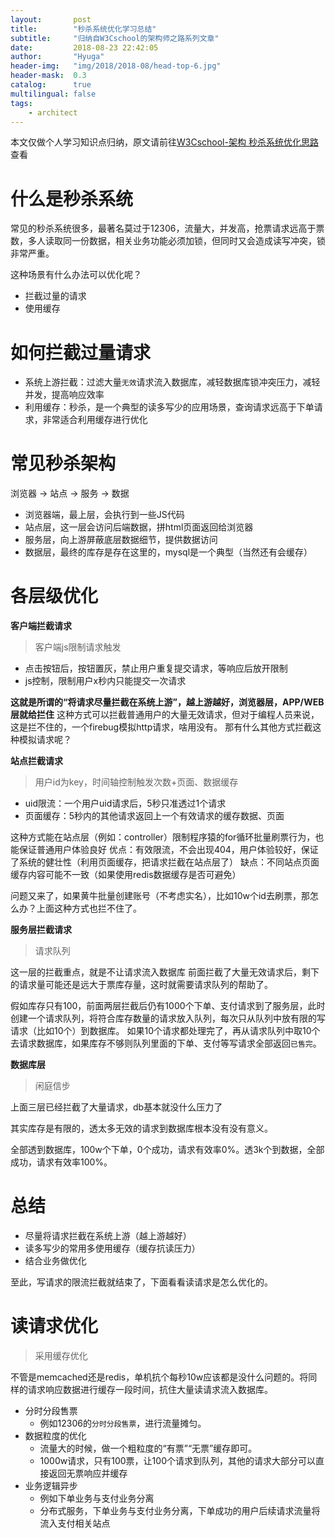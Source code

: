 ```yaml
---
layout:       post
title:        "秒杀系统优化学习总结"
subtitle:     "归纳自W3Cschool的架构师之路系列文章"
date:         2018-08-23 22:42:05
author:       "Hyuga"
header-img:   "img/2018/2018-08/head-top-6.jpg"
header-mask:  0.3
catalog:      true
multilingual: false
tags:
    - architect
---
```


本文仅做个人学习知识点归纳，原文请前往[W3Cschool-架构 秒杀系统优化思路][1]查看

# 什么是秒杀系统
常见的秒杀系统很多，最著名莫过于12306，流量大，并发高，抢票请求远高于票数，多人读取同一份数据，相关业务功能必须加锁，但同时又会造成读写冲突，锁非常严重。

这种场景有什么办法可以优化呢？
- 拦截过量的请求
- 使用缓存

# 如何拦截过量请求
- 系统上游拦截：过滤大量`无效`请求流入数据库，减轻数据库锁冲突压力，减轻并发，提高响应效率
- 利用缓存：秒杀，是一个典型的读多写少的应用场景，查询请求远高于下单请求，非常适合利用缓存进行优化

# 常见秒杀架构
浏览器 -> 站点 -> 服务 -> 数据
- 浏览器端，最上层，会执行到一些JS代码
- 站点层，这一层会访问后端数据，拼html页面返回给浏览器
- 服务层，向上游屏蔽底层数据细节，提供数据访问
- 数据层，最终的库存是存在这里的，mysql是一个典型（当然还有会缓存）

# 各层级优化
**客户端拦截请求**
> 客户端js限制请求触发

- 点击按钮后，按钮置灰，禁止用户重复提交请求，等响应后放开限制
- js控制，限制用户x秒内只能提交一次请求

**这就是所谓的“将请求尽量拦截在系统上游”，越上游越好，浏览器层，APP/WEB层就给拦住**
这种方式可以拦截普通用户的大量无效请求，但对于编程人员来说，这是拦不住的，一个firebug模拟http请求，啥用没有。
那有什么其他方式拦截这种模拟请求呢？

**站点拦截请求**
> 用户id为key，时间轴控制触发次数+页面、数据缓存

- uid限流：一个用户uid请求后，5秒只准透过1个请求
- 页面缓存：5秒内的其他请求返回上一个有效请求的缓存数据、页面

这种方式能在站点层（例如：controller）限制程序猿的for循环批量刷票行为，也能保证普通用户体验良好
优点：有效限流，不会出现404，用户体验较好，保证了系统的健壮性（利用页面缓存，把请求拦截在站点层了）
缺点：不同站点页面缓存内容可能不一致（如果使用redis数据缓存是否可避免）

问题又来了，如果黄牛批量创建账号（不考虑实名），比如10w个id去刷票，那怎么办？上面这种方式也拦不住了。

**服务层拦截请求**
> 请求队列

这一层的拦截重点，就是不让请求流入数据库
前面拦截了大量无效请求后，剩下的请求量可能还是远大于票库存量，这时就需要请求队列的帮助了。

假如库存只有100，前面两层拦截后仍有1000个下单、支付请求到了服务层，此时创建一个请求队列，将符合库存数量的请求放入队列，每次只从队列中放有限的写请求（比如10个）到数据库。
如果10个请求都处理完了，再从请求队列中取10个去请求数据库，如果库存不够则队列里面的下单、支付等写请求全部返回`已售完`。

**数据库层**
> 闲庭信步

上面三层已经拦截了大量请求，db基本就没什么压力了

其实库存是有限的，透太多无效的请求到数据库根本没有没有意义。

全部透到数据库，100w个下单，0个成功，请求有效率0%。透3k个到数据，全部成功，请求有效率100%。

# 总结
- 尽量将请求拦截在系统上游（越上游越好）
- 读多写少的常用多使用缓存（缓存抗读压力）
- 结合业务做优化


至此，写请求的限流拦截就结束了，下面看看读请求是怎么优化的。

# 读请求优化
> 采用缓存优化

不管是memcached还是redis，单机抗个每秒10w应该都是没什么问题的。将同样的请求响应数据进行缓存一段时间，抗住大量读请求流入数据库。
- 分时分段售票
    - 例如12306的`分时分段售票`，进行流量摊匀。
- 数据粒度的优化
    - 流量大的时候，做一个粗粒度的“有票”“无票”缓存即可。
    - 1000w请求，只有100票，让100个请求到队列，其他的请求大部分可以直接返回无票响应并缓存
- 业务逻辑异步
    - 例如下单业务与支付业务分离
    - 分布式服务，下单业务与支付业务分离，下单成功的用户后续请求流量将流入支付相关站点

[1]:https://www.w3cschool.cn/architectroad/architectroad-optimization-of-seckilling-system.html